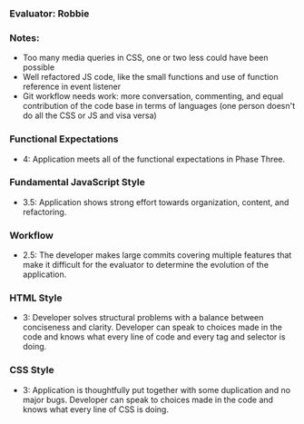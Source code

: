 ### Evaluator: Robbie

### Notes:

  * Too many media queries in CSS, one or two less could have been possible
  * Well refactored JS code, like the small functions and use of function reference in event listener
  * Git workflow needs work: more conversation, commenting, and equal contribution of the code base in terms of languages (one person doesn't do all the CSS or JS and visa versa)

### Functional Expectations

- 4: Application meets all of the functional expectations in Phase Three.

### Fundamental JavaScript Style

- 3.5: Application shows strong effort towards organization, content, and refactoring.

### Workflow

- 2.5: The developer makes large commits covering multiple features that make it difficult for the evaluator to determine the evolution of the application.

### HTML Style

- 3:  Developer solves structural problems with a balance between conciseness and clarity. Developer can speak to choices made in the code and knows what every line of code and every tag and selector is doing.

### CSS Style

- 3:  Application is thoughtfully put together with some duplication and no major bugs. Developer can speak to choices made in the code and knows what every line of CSS is doing.
